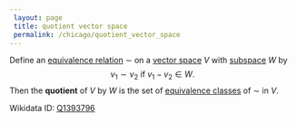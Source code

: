 ```yaml
---
 layout: page
 title: quotient vector space
 permalink: /chicago/quotient_vector_space
---
```

Define an [equivalence relation](https://mathgloss.github.io/MathGloss/chicago/equivalence_relation) $\sim$ on a [vector space](https://mathgloss.github.io/MathGloss/chicago/vector_space) $V$ with [subspace](https://mathgloss.github.io/MathGloss/chicago/vector_subspace) $W$ by $$v_1 \sim v_2 \text{ if } v_1-v_2 \in W.$$ Then the **quotient** of $V$ by $W$ is the set of [equivalence classes](https://mathgloss.github.io/MathGloss/chicago/equivalence_class) of $\sim$ in $V$. 

Wikidata ID: [Q1393796](https://www.wikidata.org/wiki/Q1393796)